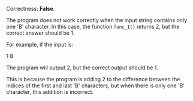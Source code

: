 Correctness: **False**.

The program does not work correctly when the input string contains only one 'B' character. In this case, the function `func_1()` returns 2, but the correct answer should be 1.

For example, if the input is:

1
B

The program will output 2, but the correct output should be 1.

This is because the program is adding 2 to the difference between the indices of the first and last 'B' characters, but when there is only one 'B' character, this addition is incorrect.